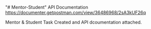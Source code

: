 "# Mentor-Student" 
API Documentation
https://documenter.getpostman.com/view/36486968/2sA3kUF26q

Mentor & Student Task Created and API dcoumentation attached.


